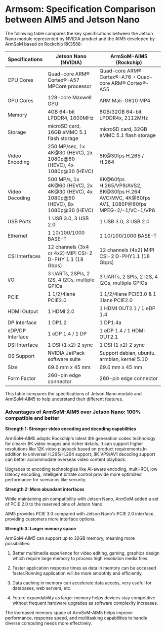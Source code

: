 # Armsom: Specification Comparison between AIM5 and Jetson Nano

The following table compares the key specifications between the Jetson Nano module represented by NVIDIA product and the AIM5 developed by ArmSoM based on Rockchip RK3588:

| Specifications   | Jetson Nano (NVIDIA)                                         | ArmSoM-AIM5 (Rockchip)                                       |
| ---------------- | ------------------------------------------------------------ | ------------------------------------------------------------ |
| CPU Cores        | Quad-core ARM® Cortex®-A57 MPCore processor                  | Quad-core ARM® Cortex®-A76 + Quad-core ARM® Cortex®-A55      |
| GPU Cores        | 128-core Maxwell GPU                                         | ARM Mali-G610 MP4                                            |
| Memory           | 4GB 64-bit LPDDR4, 1600MHz                                   | 8GB/32GB 64-bit LPDDR4x, 2112MHz                             |
| Storage          | microSD card, 16GB eMMC 5.1 flash storage                    | microSD card, 32GB eMMC 5.1 flash storage                    |
| Video Encoding   | 250 MP/sec, 1x 4K@30 (HEVC), 2x 1080p@60 (HEVC), 4x 1080p@30 (HEVC) | 8K@30fps H.265 / H.264                                       |
| Video Decoding   | 500 MP/s, 1x 4K@60 (HEVC), 2x 4K@30 (HEVC), 4x 1080p@60 (HEVC), 8x 1080p@30 (HEVC) | 8K@60fps H.265/VP9/AVS2, 8K@30fps H.264 AVC/MVC, 4K@60fps AV1, 1080P@60fps MPEG-2/-1/VC-1/VP8 |
| USB Ports        | 1 USB 3.0, 3 USB 2.0                                         | 1 USB 3.0,  3 USB 2.0                                        |
| Ethernet         | 1 10/100/1000 BASE-T                                         | 1 10/100/1000 BASE-T                                         |
| CSI Interfaces   | 12 channels (3x4 or 4x2) MIPI CSI-2 D-PHY 1.1 (18 Gbps)      | 12 channels (4x2) MIPI CSI-2 D-PHY1.1 (18 Gbps)              |
| I/O              | 3 UARTs, 2SPIs, 2 I2S, 4 I2Cs, multiple GPIOs                | 3 UARTs, 2 SPIs, 2 I2S, 4 I2Cs, multiple GPIOs               |
| PCIE             | 1 1/2/4lane PCIE2.0                                          | 1 1/2/4lane PCIE3.0 & 1 1lane PCIE2.0                        |
| HDMI Output      | 1 HDMI 2.0                                                   | 1 HDMI OUT2.1 / 1 eDP 1.4                                    |
| DP Interface     | 1 DP1.2                                                      | 1 DP1.4a                                                     |
| eDP/DP Interface | 1 eDP 1.4 / 1 DP                                             | 1 eDP 1.4 / 1 HDMI OUT2.1                                    |
| DSI Interface    | 1 DSI (1 x2) 2 sync                                          | 1 DSI (1 x2) 2 sync                                          |
| OS Support       | NVIDIA JetPack software suite                                | Support debian, ubuntu, armbian, kernel 5.10                 |
| Size             | 69.6 mm x 45 mm                                              | 69.6 mm x 45 mm                                              |
| Form Factor      | 260-pin edge connector                                       | 260-pin edge connector                                       |

This table compares the specifications of Jetson Nano module and ArmSoM-AIM5 to help understand their different features. 

### Advantages of ArmSoM-AIM5 over Jetson Nano: 100% compatible and better

**Strength 1: Stronger video encoding and decoding capabilities**

ArmSoM-AIM5 adopts Rockchip's latest 4th generation codec technology for clearer 8K video images and richer details. It can support higher resolutions like 12K video playback based on product requirements.In addition to universal H.265/H.264 support, 8K VP9/AV1 decoding support can better accommodate overseas video content playback. 

Upgrades to encoding technologies like AI-aware encoding, multi-ROI, low latency encoding, intelligent bitrate control provide more optimized performance for scenarios like security.

**Strength 2: More abundant interfaces** 

While maintaining pin compatibility with Jetson Nano, ArmSoM added a set of PCIE 2.0 to the reserved pins of Jetson Nano.

 AIM5 provides PCIE 3.0 compared with Jetson Nano's PCIE 2.0 interface, providing customers more interface options.

**Strength 3: Larger memory space**

ArmSoM-AIM5 can support up to 32GB memory, meaning more possibilities:

1. Better multimedia experience for video editing, gaming, graphics design which require large memory to process high resolution media files.

2. Faster application response times as data in memory can be accessed faster.Running application will be more smoothly and efficiently.

3. Data caching in memory can accelerate data access, very useful for databases, web servers, etc. 

4. Future expandability as larger memory helps devices stay competitive without frequent hardware upgrades as software complexity increases.

The increased memory space of ArmSoM-AIM5 helps improve performance, response speed, and multitasking capabilities to handle diverse computing needs more effectively.